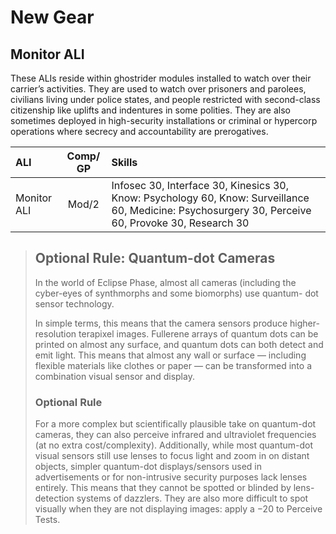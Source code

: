 # New Gear

## Monitor ALI

These ALIs reside within ghostrider modules installed to watch over their carrier’s activities. They are used to watch over prisoners and parolees, civilians living under police states, and people restricted with second-class citizenship like uplifts and indentures in some polities. They are also sometimes deployed in high-security installations or criminal or hypercorp operations where secrecy and accountability are prerogatives.

| ALI         | Comp/<wbr>GP | Skills                                                                                                                                              |
| :---------- | :----------: | :-------------------------------------------------------------------------------------------------------------------------------------------------- |
| Monitor ALI |    Mod/2     | Infosec 30, Interface 30, Kinesics 30, Know: Psychology 60, Know: Surveillance 60, Medicine: Psychosurgery 30, Perceive 60, Provoke 30, Research 30 |

<blockquote>

## Optional Rule: Quantum-dot Cameras

In the world of Eclipse Phase, almost all cameras (including the cyber-eyes of synthmorphs and some biomorphs) use quantum- dot sensor technology.

In simple terms, this means that the camera sensors produce higher-resolution terapixel images. Fullerene arrays of quantum dots can be printed on almost any surface, and quantum dots can both detect and emit light. This means that almost any wall or surface — including flexible materials like clothes or paper — can be transformed into a combination visual sensor and display.

### Optional Rule

For a more complex but scientifically plausible take on quantum-dot cameras, they can also perceive infrared and ultraviolet frequencies (at no extra cost/complexity). Additionally, while most quantum-dot visual sensors still use lenses to focus light and zoom in on distant objects, simpler quantum-dot displays/sensors used in advertisements or for non-intrusive security purposes lack lenses entirely. This means that they cannot be spotted or blinded by lens-detection systems of dazzlers. They are also more difficult to spot visually when they are not displaying images: apply a −20 to Perceive Tests.

</blockquote>